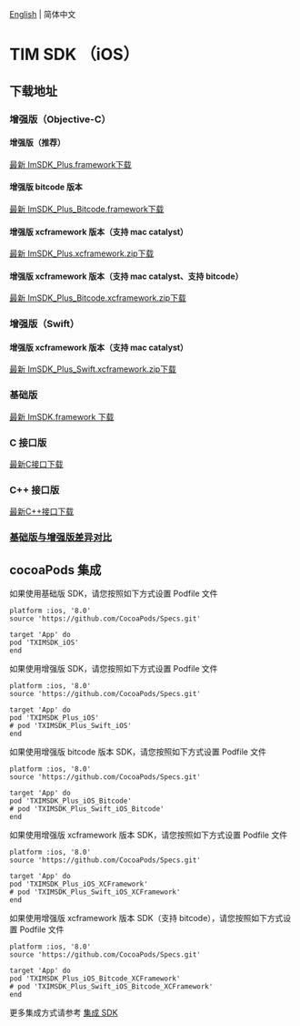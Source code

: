 [English](./README.md) | 简体中文

# TIM SDK （iOS）

## 下载地址

### 增强版（Objective-C）

#### 增强版（推荐）

[最新 ImSDK_Plus.framework下载](https://im.sdk.qcloud.com/download/plus/6.8.3374/ImSDK_Plus_6.8.3374.framework.zip)

#### 增强版 bitcode 版本

[最新 ImSDK_Plus_Bitcode.framework下载](https://im.sdk.qcloud.com/download/plus/6.8.3374/ImSDK_Plus_6.8.3374_Bitcode.framework.zip)

#### 增强版 xcframework 版本（支持 mac catalyst）

[最新 ImSDK_Plus.xcframework.zip下载](https://im.sdk.qcloud.com/download/plus/6.8.3374/ImSDK_Plus_6.8.3374.xcframework.zip)

#### 增强版 xcframework 版本（支持 mac catalyst、支持 bitcode）

[最新 ImSDK_Plus_Bitcode.xcframework.zip下载](https://im.sdk.qcloud.com/download/plus/6.8.3374/ImSDK_Plus_6.8.3374_Bitcode.xcframework.zip)



### 增强版（Swift）

#### 增强版 xcframework 版本（支持 mac catalyst）

[最新 ImSDK_Plus_Swift.xcframework.zip下载](https://im.sdk.cloud.tencent.cn/download/plus/6.8.3374/ImSDK_Plus_Swift_6.8.3374.xcframework.zip)





### 基础版 
[最新 ImSDK.framework 下载](https://im.sdk.qcloud.com/download/standard/5.1.62/TIM_SDK_iOS_latest_framework.zip)

### C 接口版
[最新C接口下载](https://im.sdk.qcloud.com/download/plus/6.8.3374/cross_platform/ImSDK_iOS_C_6.8.3374.framework.zip)

### C++ 接口版
[最新C++接口下载](https://im.sdk.cloud.tencent.cn/download/plus/6.8.3374/cross_platform/ImSDK_iOS_CPP_6.8.3374.framework.zip)

### [基础版与增强版差异对比](https://github.com/tencentyun/TIMSDK#%E5%9F%BA%E7%A1%80%E7%89%88%E4%B8%8E%E5%A2%9E%E5%BC%BA%E7%89%88%E5%B7%AE%E5%BC%82%E5%AF%B9%E6%AF%94)

## cocoaPods 集成
如果使用基础版 SDK，请您按照如下方式设置 Podfile 文件

```
platform :ios, '8.0'
source 'https://github.com/CocoaPods/Specs.git'

target 'App' do
pod 'TXIMSDK_iOS'
end
```

如果使用增强版 SDK，请您按照如下方式设置 Podfile 文件
```
platform :ios, '8.0'
source 'https://github.com/CocoaPods/Specs.git'

target 'App' do
pod 'TXIMSDK_Plus_iOS'
# pod 'TXIMSDK_Plus_Swift_iOS'
end
```

如果使用增强版 bitcode 版本 SDK，请您按照如下方式设置 Podfile 文件
```
platform :ios, '8.0'
source 'https://github.com/CocoaPods/Specs.git'

target 'App' do
pod 'TXIMSDK_Plus_iOS_Bitcode'
# pod 'TXIMSDK_Plus_Swift_iOS_Bitcode'
end
```

如果使用增强版 xcframework 版本 SDK，请您按照如下方式设置 Podfile 文件
```
platform :ios, '8.0'
source 'https://github.com/CocoaPods/Specs.git'

target 'App' do
pod 'TXIMSDK_Plus_iOS_XCFramework'
# pod 'TXIMSDK_Plus_Swift_iOS_XCFramework'
end
```

如果使用增强版 xcframework 版本 SDK（支持 bitcode），请您按照如下方式设置 Podfile 文件
```
platform :ios, '8.0'
source 'https://github.com/CocoaPods/Specs.git'

target 'App' do
pod 'TXIMSDK_Plus_iOS_Bitcode_XCFramework'
# pod 'TXIMSDK_Plus_Swift_iOS_Bitcode_XCFramework'
end
```

更多集成方式请参考 <a href="https://cloud.tencent.com/document/product/269/32673">集成 SDK</a>

